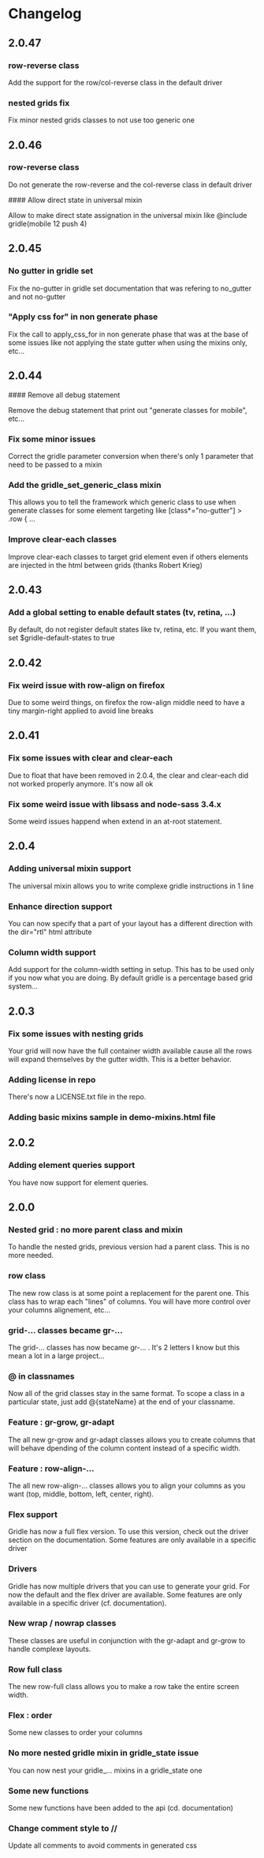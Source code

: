 # Changelog

## 2.0.47

### row-reverse class

Add the support for the row/col-reverse class in the default driver

### nested grids fix

Fix minor nested grids classes to not use too generic one

## 2.0.46

### row-reverse class

Do not generate the row-reverse and the col-reverse class in default driver

#### Allow direct state in universal mixin

Allow to make direct state assignation in the universal mixin like @include gridle(mobile 12 push 4)

## 2.0.45

### No gutter in gridle set

Fix the no-gutter in gridle set documentation that was refering to no_gutter and not no-gutter

### "Apply css for" in non generate phase

Fix the call to apply_css_for in non generate phase that was at the base of some issues like not applying the state gutter when using the mixins only, etc...

## 2.0.44

#### Remove all debug statement

Remove the debug statement that print out "generate classes for mobile", etc...

### Fix some minor issues

Correct the gridle parameter conversion when there's only 1 parameter that need to be passed to a mixin

### Add the gridle_set_generic_class mixin

This allows you to tell the framework which generic class to use when generate classes for some element targeting like [class*="no-gutter"] > .row { ...

### Improve clear-each classes

Improve clear-each classes to target grid element even if others elements are injected in the html between grids (thanks Robert Krieg)

## 2.0.43

### Add a global setting to enable default states (tv, retina, ...)

By default, do not register default states like tv, retina, etc. If you want them, set $gridle-default-states to true

## 2.0.42

### Fix weird issue with row-align on firefox

Due to some weird things, on firefox the row-align middle need to have a tiny margin-right applied to avoid line breaks

## 2.0.41

### Fix some issues with clear and clear-each

Due to float that have been removed in 2.0.4, the clear and clear-each did not worked properly anymore. It's now all ok

### Fix some weird issue with libsass and node-sass 3.4.x

Some weird issues happend when extend in an at-root statement.

## 2.0.4

### Adding universal mixin support

The universal mixin allows you to write complexe gridle instructions in 1 line

### Enhance direction support

You can now specify that a part of your layout has a different direction with the dir="rtl" html attribute

### Column width support

Add support for the column-width setting in setup. This has to be used only if you now what you are doing. By default gridle is a percentage based grid system...

## 2.0.3

### Fix some issues with nesting grids

Your grid will now have the full container width available cause all the rows will expand themselves by the gutter width. This is a better behavior.

### Adding license in repo

There's now a LICENSE.txt file in the repo.

### Adding basic mixins sample in demo-mixins.html file


## 2.0.2

### Adding element queries support

You have now support for element queries.

## 2.0.0

### Nested grid : no more parent class and mixin

To handle the nested grids, previous version had a parent class. This is no more needed.

### row class

The new row class is at some point a replacement for the parent one. This class has to wrap each "lines" of columns. You will have more control over your columns alignement, etc...

### grid-... classes became gr-...

The grid-... classes has now became gr-... . It's 2 letters I know but this mean a lot in a large project...

### @ in classnames

Now all of the grid classes stay in the same format. To scope a class in a particular state, just add @{stateName} at the end of your classname.

### Feature : gr-grow, gr-adapt

The all new gr-grow and gr-adapt classes allows you to create columns that will behave dpending of the column content instead of a specific width.

### Feature : row-align-...

The all new row-align-... classes allows you to align your columns as you want (top, middle, bottom, left, center, right).

### Flex support

Gridle has now a full flex version. To use this version, check out the driver section on the documentation. Some features are only available in a specific driver

### Drivers

Gridle has now multiple drivers that you can use to generate your grid. For now the default and the flex driver are available. Some features are only available in a specific driver (cf. documentation).

### New wrap / nowrap classes

These classes are useful in conjunction with the gr-adapt and gr-grow to handle complexe layouts.

### Row full class

The new row-full class allows you to make a row take the entire screen width.

### Flex : order

Some new classes to order your columns

### No more nested gridle mixin in gridle_state issue

You can now nest your gridle_... mixins in a gridle_state one

### Some new functions

Some new functions have been added to the api (cd. documentation)

### Change comment style to //

Update all comments to avoid comments in generated css
